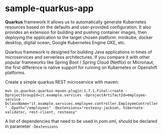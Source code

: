 # sample-quarkus-app
**Quarkus** framework It allows us to automatically generate Kubernetes resources based on the defaults and user-provided configuration. It also provides an extension for building and pushing container images, then deploying the application to the target chosen platform: minikube, docker desktop, digital ocean, Google Kubernetes Engine GKE, etc.

Quarkus framework is designed for building Java applications in times of microservices and  serverless architectures.  If you compare it with other popular frameworks like  Spring Boot / Spring Cloud (Netflix) or Micronaut, the first difference is native support for running on Kubernetes or Openshift platforms. 

Create a simple quarkus REST microservice with maven:

`mvn io.quarkus:quarkus-maven-plugin:1.7.1.Final:create -DprojectGroupId=it.example.services -DprojectArtifactId=employee-service -DclassName="it.example.services.employee.controller.EmployeeController" -Dpath="/employees" -Dextensions="resteasy-jackson, hibernate-validator, rest-client, resteasy"`

A list of dependencies that need to be used in pom.xml, should be declared in parameter `-Dextensions`

